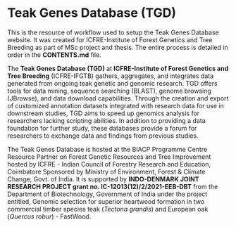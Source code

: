 # Teak Genes Database (TGD)
This is the resource of workflow used to setup the Teak Genes Database website. It was created for ICFRE-Institute of Forest Genetics and Tree Breeding as part of MSc project and thesis.
The entire process is detailed in order in the **CONTENTS.md** file.

The **Teak Genes Database (TGD)** at **ICFRE-Institute of Forest Genetics and Tree Breeding** (ICFRE-IFGTB) gathers, aggregates, and integrates data generated from ongoing teak genetic and genomic research. TGD offers tools for data mining, sequence searching (BLAST), genome browsing (JBrowse), and data download capabilities. Through the creation and export of customized annotation datasets integrated with research data for use in downstream studies, TGD aims to speed up genomics analysis for researchers lacking scripting abilities. In addition to providing a data foundation for further study, these databases provide a forum for researchers to exchange data and findings from previous studies.

The Teak Genes Database is hosted at the BIACP Programme Centre Resource Partner on Forest Genetic Resources and Tree Improvement hosted by ICFRE - Indian Council of Forestry Research and Education, Coimbatore Sponsored by Ministry of Environment, Forest & Climate Change, Govt. of India. It is supported by **INDO-DENMARK JOINT RESEARCH PROJECT grant no. IC-12013(12)/2/2021-EEB-DBT** from the Department of Biotechnology, Government of India under the project entitled, Genomic selection for superior heartwood formation in two commercial timber species teak (*Tectona grandis*) and European oak (*Quercus robur*) - FastWood.
